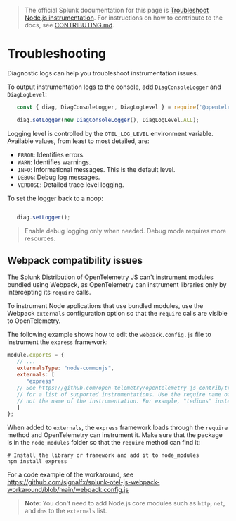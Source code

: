 > The official Splunk documentation for this page is [Troubleshoot Node.js instrumentation](https://docs.splunk.com/Observability/gdi/get-data-in/application/nodejs/troubleshooting/common-nodejs-troubleshooting.html). For instructions on how to contribute to the docs, see [CONTRIBUTING.md](../CONTRIBUTING.md#documentation).

# Troubleshooting

Diagnostic logs can help you troubleshoot instrumentation issues.

To output instrumentation logs to the console, add `DiagConsoleLogger` and `DiagLogLevel`:

```javascript
   const { diag, DiagConsoleLogger, DiagLogLevel } = require('@opentelemetry/api');

   diag.setLogger(new DiagConsoleLogger(), DiagLogLevel.ALL);
```

Logging level is controlled by the `OTEL_LOG_LEVEL` environment variable. Available values, from least to most detailed, are:

- `ERROR`: Identifies errors.
- `WARN`: Identifies warnings.
- `INFO`: Informational messages. This is the default level.
- `DEBUG`: Debug log messages.
- `VERBOSE`: Detailed trace level logging.

To set the logger back to a noop:

```javascript

   diag.setLogger();
```

> Enable debug logging only when needed. Debug mode requires more resources.

## Webpack compatibility issues

The Splunk Distribution of OpenTelemetry JS can't instrument modules
bundled using Webpack, as OpenTelemetry can instrument libraries only by
intercepting its `require` calls.

To instrument Node applications that use bundled modules, use the
Webpack `externals` configuration option so that the `require` calls are
visible to OpenTelemetry.

The following example shows how to edit the `webpack.config.js` file to
instrument the `express` framework:

``` javascript
module.exports = {
   // ...
   externalsType: "node-commonjs",
   externals: [
      "express"
   // See https://github.com/open-telemetry/opentelemetry-js-contrib/tree/main/plugins/node
   // for a list of supported instrumentations. Use the require name of the library or framework,
   // not the name of the instrumentation. For example, "tedious" instead of "instrumentation-tedious".
   ]
};
```

When added to `externals`, the `express` framework loads through the
`require` method and OpenTelemetry can instrument it. Make sure that the
package is in the `node_modules` folder so that the `require` method can
find it:

``` shell
# Install the library or framework and add it to node_modules
npm install express
```

For a code example of the workaround, see https://github.com/signalfx/splunk-otel-js-webpack-workaround/blob/main/webpack.config.js

> **Note**: You don't need to add Node.js core modules such as `http`, `net`, and
`dns` to the `externals` list.
